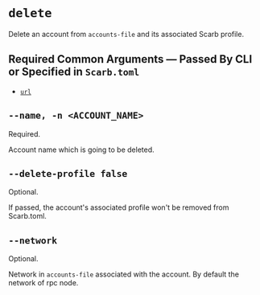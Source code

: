 # `delete`
Delete an account from `accounts-file` and its associated Scarb profile.

## Required Common Arguments — Passed By CLI or Specified in `Scarb.toml`

* [`url`](../common.md#--url--u-rpc_url)

## `--name, -n <ACCOUNT_NAME>`
Required.

Account name which is going to be deleted.

## `--delete-profile false`
Optional.

If passed, the account's associated profile won't be removed from Scarb.toml.

## `--network`
Optional.

Network in `accounts-file` associated with the account. By default the network of rpc node.
